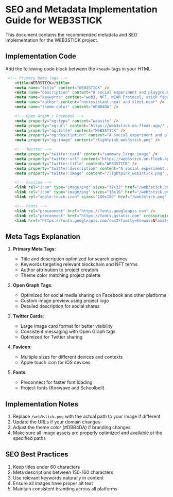 # SEO and Metadata Implementation Guide for WEB3STICK

This document contains the recommended metadata and SEO implementation for the WEB3STICK project.

## Implementation Code

Add the following code block between the `<head>` tags in your HTML:

```html
 <!-- Primary Meta Tags -->
    <title>WEB3STICK</title>
    <meta name="title" content="WEB3STICK" />
    <meta name="description" content="A social experiment and playground project featuring stick figure NFTs on the NEAR blockchain. Create and customize your own web3stick account." />
    <meta name="keywords" content="web3, NFT, NEAR Protocol, stick figure, blockchain, web3stick, cryptocurrency, digital art" />
    <meta name="author" content="nonresistant.near and sleet.near" />
    <meta name="theme-color" content="#DBB4DA" />

    <!-- Open Graph / Facebook -->
    <meta property="og:type" content="website" />
    <meta property="og:url" content="https://web3stick.on-fleek.app/" />
    <meta property="og:title" content="WEB3STICK" />
    <meta property="og:description" content="A social experiment and playground project featuring stick figure NFTs on the NEAR blockchain. Create and customize your own web3stick account." />
    <meta property="og:image" content="/lightpink_web3stick.png" />

    <!-- Twitter -->
    <meta property="twitter:card" content="summary_large_image" />
    <meta property="twitter:url" content="https://web3stick.on-fleek.app/" />
    <meta property="twitter:title" content="WEB3STICK" />
    <meta property="twitter:description" content="A social experiment and playground project featuring stick figure NFTs on the NEAR blockchain. Create and customize your own web3stick account." />
    <meta property="twitter:image" content="/lightpink_web3stick.png" />

    <!-- Favicon -->
    <link rel="icon" type="image/png" sizes="32x32" href="/web3stick.png" />
    <link rel="icon" type="image/png" sizes="16x16" href="/web3stick.png" />
    <link rel="apple-touch-icon" sizes="180x180" href="/web3stick.png" />

    <!-- Fonts -->
    <link rel="preconnect" href="https://fonts.googleapis.com" />
    <link rel="preconnect" href="https://fonts.gstatic.com" crossorigin />
    <link href="https://fonts.googleapis.com/css2?family=Knewave&family=Schoolbell&display=swap" rel="stylesheet" />
```

## Meta Tags Explanation

1. **Primary Meta Tags**:
   - Title and description optimized for search engines
   - Keywords targeting relevant blockchain and NFT terms
   - Author attribution to project creators
   - Theme color matching project palette

2. **Open Graph Tags**:
   - Optimized for social media sharing on Facebook and other platforms
   - Custom image preview using project logo
   - Detailed description for social shares

3. **Twitter Cards**:
   - Large image card format for better visibility
   - Consistent messaging with Open Graph tags
   - Optimized for Twitter sharing

4. **Favicon**:
   - Multiple sizes for different devices and contexts
   - Apple touch icon for iOS devices

5. **Fonts**:
   - Preconnect for faster font loading
   - Project fonts (Knewave and Schoolbell)

## Implementation Notes

1. Replace `/web3stick.png` with the actual path to your image if different
2. Update the URLs if your domain changes
3. Adjust the theme color (#DBB4DA) if branding changes
4. Make sure all image assets are properly optimized and available at the specified paths

## SEO Best Practices

1. Keep titles under 60 characters
2. Meta descriptions between 150-160 characters
3. Use relevant keywords naturally in content
4. Ensure all images have proper alt text
5. Maintain consistent branding across all platforms